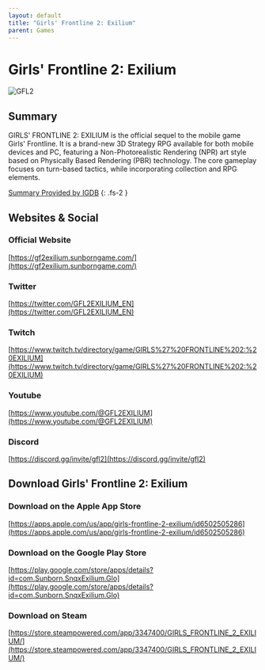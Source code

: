 ```yaml
---
layout: default
title: "Girls' Frontline 2: Exilium"
parent: Games
---
```


# Girls' Frontline 2: Exilium

![GFL2](https://cdn.discordapp.com/emojis/1356717156255006992.png)

## Summary

GIRLS' FRONTLINE 2: EXILIUM is the official sequel to the mobile game Girls' Frontline. It is a brand-new 3D Strategy RPG available for both mobile devices and PC, featuring a Non-Photorealistic Rendering (NPR) art style based on Physically Based Rendering (PBR) technology. The core gameplay focuses on turn-based tactics, while incorporating collection and RPG elements.

[Summary Provided by IGDB](https://www.igdb.com/games/girls-frontline-2-exilium)
{: .fs-2 }

## Websites & Social

### Official Website

[https://gf2exilium.sunborngame.com/](https://gf2exilium.sunborngame.com/)

### Twitter

[https://twitter.com/GFL2EXILIUM_EN](https://twitter.com/GFL2EXILIUM_EN)

### Twitch

[https://www.twitch.tv/directory/game/GIRLS%27%20FRONTLINE%202:%20EXILIUM](https://www.twitch.tv/directory/game/GIRLS%27%20FRONTLINE%202:%20EXILIUM)

### Youtube

[https://www.youtube.com/@GFL2EXILIUM](https://www.youtube.com/@GFL2EXILIUM)

### Discord

[https://discord.gg/invite/gfl2](https://discord.gg/invite/gfl2)

## Download Girls' Frontline 2: Exilium

### Download on the Apple App Store

[https://apps.apple.com/us/app/girls-frontline-2-exilium/id6502505286](https://apps.apple.com/us/app/girls-frontline-2-exilium/id6502505286)

### Download on the Google Play Store

[https://play.google.com/store/apps/details?id=com.Sunborn.SnqxExilium.Glo](https://play.google.com/store/apps/details?id=com.Sunborn.SnqxExilium.Glo)

### Download on Steam

[https://store.steampowered.com/app/3347400/GIRLS_FRONTLINE_2_EXILIUM/](https://store.steampowered.com/app/3347400/GIRLS_FRONTLINE_2_EXILIUM/)